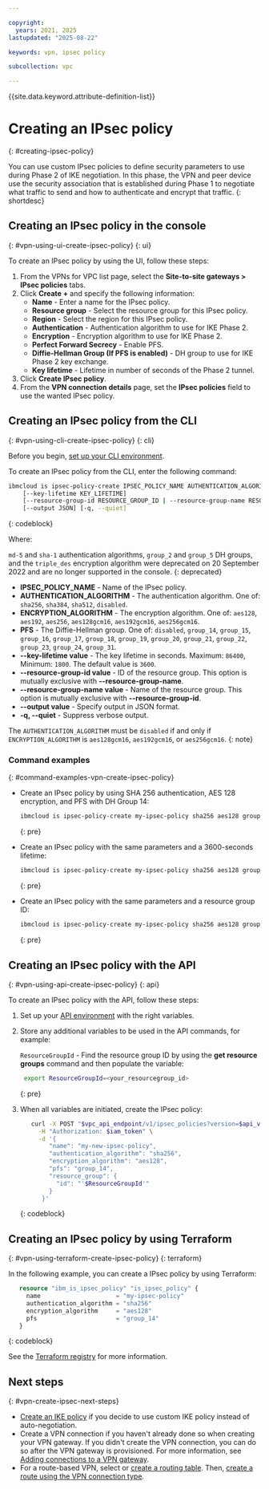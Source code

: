 ```yaml
---

copyright:
  years: 2021, 2025
lastupdated: "2025-08-22"

keywords: vpn, ipsec policy

subcollection: vpc

---
```


{{site.data.keyword.attribute-definition-list}}

# Creating an IPsec policy
{: #creating-ipsec-policy}

You can use custom IPsec policies to define security parameters to use during Phase 2 of IKE negotiation. In this phase, the VPN and peer device use the security association that is established during Phase 1 to negotiate what traffic to send and how to authenticate and encrypt that traffic.
{: shortdesc}

## Creating an IPsec policy in the console
{: #vpn-using-ui-create-ipsec-policy}
{: ui}

To create an IPsec policy by using the UI, follow these steps:

1. From the VPNs for VPC list page, select the **Site-to-site gateways > IPsec policies** tabs.
1. Click **Create +** and specify the following information:
   * **Name** - Enter a name for the IPsec policy.
   * **Resource group** - Select the resource group for this IPsec policy.
   * **Region** - Select the region for this IPsec policy.
   * **Authentication** - Authentication algorithm to use for IKE Phase 2.
   * **Encryption** - Encryption algorithm to use for IKE Phase 2.
   * **Perfect Forward Secrecy** - Enable PFS.
   * **Diffie-Hellman Group (If PFS is enabled)** - DH group to use for IKE Phase 2 key exchange.
   * **Key lifetime** - Lifetime in number of seconds of the Phase 2 tunnel.
1. Click **Create IPsec policy**.
1. From the **VPN connection details** page, set the **IPsec policies** field to use the wanted IPsec policy.

## Creating an IPsec policy from the CLI
{: #vpn-using-cli-create-ipsec-policy}
{: cli}

Before you begin, [set up your CLI environment](/docs/vpc?topic=vpc-set-up-environment&interface=cli).

To create an IPsec policy from the CLI, enter the following command:

```sh
ibmcloud is ipsec-policy-create IPSEC_POLICY_NAME AUTHENTICATION_ALGORITHM ENCRYPTION_ALGORITHM PFS
    [--key-lifetime KEY_LIFETIME]
    [--resource-group-id RESOURCE_GROUP_ID | --resource-group-name RESOURCE_GROUP_NAME]
    [--output JSON] [-q, --quiet]
```
{: codeblock}

Where:

`md-5` and `sha-1` authentication algorithms, `group_2` and `group_5` DH groups, and the `triple_des` encryption algorithm were deprecated on 20 September 2022 and are no longer supported in the console.
{: deprecated}

- **IPSEC_POLICY_NAME** - Name of the IPsec policy.
- **AUTHENTICATION_ALGORITHM** - The authentication algorithm. One of: `sha256`, `sha384`, `sha512`, `disabled`.
- **ENCRYPTION_ALGORITHM** - The encryption algorithm. One of: `aes128`, `aes192`, `aes256`, `aes128gcm16`, `aes192gcm16`, `aes256gcm16`.
- **PFS** - The Diffie-Hellman group. One of: `disabled`, `group_14`, `group_15`, `group_16`, `group_17`, `group_18`, `group_19`, `group_20`, `group_21`, `group_22`, `group_23`, `group_24`, `group_31`.
- **--key-lifetime value** - The key lifetime in seconds. Maximum: `86400`, Minimum: `1800`. The default value is `3600`.
- **--resource-group-id value** - ID of the resource group. This option is mutually exclusive with **--resource-group-name**.
- **--resource-group-name value** - Name of the resource group. This option is mutually exclusive with **--resource-group-id**.
- **--output value** - Specify output in JSON format.
- **-q, --quiet** - Suppress verbose output.

The `AUTHENTICATION_ALGORITHM` must be `disabled` if and only if `ENCRYPTION_ALGORITHM` is `aes128gcm16`, `aes192gcm16`, or `aes256gcm16`.
{: note}

### Command examples
{: #command-examples-vpn-create-ipsec-policy}

- Create an IPsec policy by using SHA 256 authentication, AES 128 encryption, and PFS with DH Group 14:

   ```sh
   ibmcloud is ipsec-policy-create my-ipsec-policy sha256 aes128 group_14
   ```
   {: pre}

- Create an IPsec policy with the same parameters and a 3600-seconds lifetime:

   ```sh
   ibmcloud is ipsec-policy-create my-ipsec-policy sha256 aes128 group_14 --key-lifetime 3600
   ```
   {: pre}

- Create an IPsec policy with the same parameters and a resource group ID:

   ```sh
   ibmcloud is ipsec-policy-create my-ipsec-policy sha256 aes128 group_14 --resource-group-id fee82deba12e4c0fb69c3b09d1f12345 --output JSON
   ```
   {: pre}

## Creating an IPsec policy with the API
{: #vpn-using-api-create-ipsec-policy}
{: api}

To create an IPsec policy with the API, follow these steps:

1. Set up your [API environment](/docs/vpc?topic=vpc-set-up-environment#api-prerequisites-setup) with the right variables.

1. Store any additional variables to be used in the API commands, for example:

   `ResourceGroupId` - Find the resource group ID by using the **get resource groups** command and then populate the variable:

   ```sh
    export ResourceGroupId=<your_resourcegroup_id>
    ```
   {: pre}

1. When all variables are initiated, create the IPsec policy:

   ```sh
      curl -X POST "$vpc_api_endpoint/v1/ipsec_policies?version=$api_version&generation=2" \
        -H "Authorization: $iam_token" \
        -d '{
           "name": "my-new-ipsec-policy",
           "authentication_algorithm": "sha256",
           "encryption_algorithm": "aes128",
           "pfs": "group_14",
           "resource_group": {
             "id": "'$ResourceGroupId'"
           }
         }'
   ```
   {: codeblock}


## Creating an IPsec policy by using Terraform
{: #vpn-using-terraform-create-ipsec-policy}
{: terraform}

In the following example, you can create a IPsec policy by using Terraform:

```terraform
   resource "ibm_is_ipsec_policy" "is_ipsec_policy" {
     name                     = "my-ipsec-policy"
     authentication_algorithm = "sha256"
     encryption_algorithm     = "aes128"
     pfs                      = "group_14"
   }
```
{: codeblock}

See the [Terraform registry](https://registry.terraform.io/providers/IBM-Cloud/ibm/latest/docs/resources/is_ipsec_policy) for more information.

## Next steps
{: #vpn-create-ipsec-next-steps}

* [Create an IKE policy](/docs/vpc?topic=vpc-creating-ike-policy) if you decide to use custom IKE policy instead of auto-negotiation.
* Create a VPN connection if you haven't already done so when creating your VPN gateway. If you didn't create the VPN connection, you can do so after the VPN gateway is provisioned. For more information, see [Adding connections to a VPN gateway](/docs/vpc?topic=vpc-vpn-adding-connections).
* For a route-based VPN, select or [create a routing table](/docs/vpc?topic=vpc-create-vpc-routing-table). Then, [create a route using the VPN connection type](/docs/vpc?topic=vpc-create-vpc-route).
